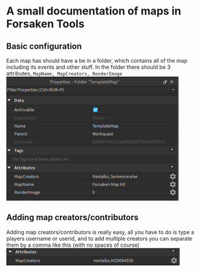 # A small documentation of maps in Forsaken Tools

## Basic configuration

Each map has should have a be in a folder, which contains all of the map including its events and other stuff. In the folder there should be 3 attributes, ``MapName, MapCreators, RenderImage``
![alt text](https://github.com/nextalksv2/Forsaken-Tools/blob/main/MiscAssets/MapAttributes.png?raw=true)

## Adding map creators/contributors

Adding map creators/contributors is really easy, all you have to do is type a players username or userid, and to add multiple creators you can separate them by a comma like this (with no spaces of course)
![alt text](https://github.com/nextalksv2/Forsaken-Tools/blob/main/MiscAssets/MapCreators.png?raw=true)
